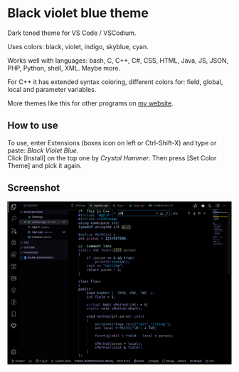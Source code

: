 # Black violet blue theme

Dark toned theme for VS Code / VSCodium.  

Uses colors: black, violet, indigo, skyblue, cyan.

Works well with languages: bash, C, C++, C#, CSS, HTML, Java, JS, JSON, PHP, Python, shell, XML. Maybe more.

For C++ it has extended syntax coloring, different colors for: field, global, local and parameter variables.

More themes like this for other programs on [my website](http://cryham.tuxfamily.org/themes/).

## How to use

To use, enter Extensions (boxes icon on left or Ctrl-Shift-X) and type or paste: *Black Violet Blue*.  
Click [Install] on the top one by *Crystal Hammer*. Then press [Set Color Theme] and pick it again.

## Screenshot

![](https://raw.githubusercontent.com/cryham/vscode-black-violet-blue/master/images/screenshot.png)
